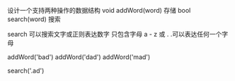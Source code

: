 设计一个支持两种操作的数据结构
void addWord(word)  存储
bool search(word)   搜索

search 可以搜索文字或正则表达数字 只包含字母 a - z 或 . .可以表达任何一个字母   

addWord('bad')
addWord('dad')
addWord('mad')

search('.ad')
